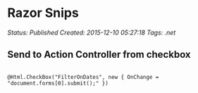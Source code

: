 # Razor Snips

_Status: Published_
_Created: 2015-12-10 05:27:18_
_Tags: .net_

<h2>Send to Action Controller from checkbox</h2>
<code>
@Html.CheckBox("FilterOnDates", new { OnChange = "document.forms[0].submit();" })
</code>
